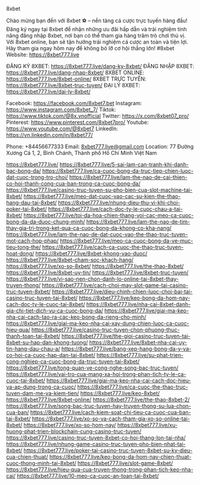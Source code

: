 8xbet

Chào mừng bạn đến với 8xbet ⚽ – nền tảng cá cược trực tuyến hàng đầu! Đăng ký ngay tại 8xbet để nhận những ưu đãi hấp dẫn và trải nghiệm tính năng đăng nhập 8xbet, nơi bạn có thể tham gia hàng trăm trò chơi thú vị. Với 8xbet online, bạn sẽ tận hưởng trải nghiệm cá cược an toàn và tiện lợi. Hãy tham gia ngay hôm nay để không bỏ lỡ cơ hội thắng lớn! #8xbet 
Website: https://8xbet777.live

ĐĂNG KÝ 8XBET: https://8xbet777.live/dang-ky-8xbet/
ĐĂNG NHẬP 8XBET: https://8xbet777.live/dang-nhap-8xbet/
8XBET ONLINE: https://8xbet777.live/8xbet-online/
8XBET TRỰC TUYẾN: https://8xbet777.live/8xbet-truc-tuyen/
ĐẠI LÝ 8XBET: https://8xbet777.live/dai-ly-8xbet/
 
Facebook: https://facebook.com/8xbet7.bet
Instagram: https://www.instagram.com/8xbet_7/
Tiktok: https://www.tiktok.com/@8x.vnofficial
Twitter: https://x.com/8xbet07_pro/
Pinterest: https://www.pinterest.com/8xbet7pro/
Youtube: https://www.youtube.com/@8xbet7
LinkedIn: https://vn.linkedin.com/in/8xbet77/

Phone:  +84456677333
Email: 8xbet777.live@gmail.com
Location: 77 Đường Xương Cá 1, 2, Bình Chánh, Thành phố Hồ Chí Minh Việt Nam

https://8xbet777.live/
https://8xbet777.live/5-sai-lam-can-tranh-khi-danh-bac-bong-da/
https://8xbet777.live/ca-cuoc-bong-da-truc-tiep-chien-luoc-dat-cuoc-trong-tro-choi/
https://8xbet777.live/lam-the-nao-de-cai-thien-co-hoi-thanh-cong-cua-ban-trong-ca-cuoc-bong-da/
https://8xbet777.live/casino-truc-tuyen-su-pho-bien-cua-slot-machine-tai-8xbet/
https://8xbet777.live/meo-dat-cuoc-vao-cac-su-kien-the-thao-hang-dau-tai-8xbet/
https://8xbet777.live/nhung-dieu-thu-vi-khi-choi-poker-tai-8xbet/
https://8xbet777.live/cach-doc-ty-le-cuoc-chau-a-tai-8xbet/
https://8xbet777.live/toi-da-hoa-chien-thang-voi-cac-meo-ca-cuoc-bong-da-da-duoc-chung-minh/
https://8xbet777.live/lam-the-nao-de-tim-thay-gia-tri-trong-ket-qua-ca-cuoc-bong-da-khong-co-kha-nang/
https://8xbet777.live/lam-the-nao-de-dat-cuoc-vao-the-thao-truc-tuyen-mot-cach-hop-phap/
https://8xbet777.live/meo-ca-cuoc-bong-da-ve-muc-tieu-tong-the/
https://8xbet777.live/cach-ca-cuoc-the-thao-truc-tuyen-hoat-dong/
https://8xbet777.live/8xbet-khong-vao-duoc/
https://8xbet777.live/8xbet-cham-soc-khach-hang/
https://8xbet777.live/xo-so-8xbet/
https://8xbet777.live/the-thao-8xbet/
https://8xbet777.live/8xbet-uy-tin/
https://8xbet777.live/8xbet-truc-tuyen/
https://8xbet777.live/vi-sao-nen-chon-danh-lo-online-tai-8xbet-thay-truyen-thong/
https://8xbet777.live/cach-choi-may-slot-game-tai-casino-truc-tuyen-8xbet/
https://8xbet777.live/dieu-chinh-chien-luoc-choi-bai-tai-casino-truc-tuyen-tai-8xbet/
https://8xbet777.live/keo-bong-da-hom-nay-cach-doc-ty-le-cuoc-tai-8xbet/
https://8xbet777.live/nha-cai-8xbet-danh-gia-chi-tiet-dich-vu-ca-cuoc-bong-da/
https://8xbet777.live/giai-ma-keo-nha-cai-cach-tao-ra-cac-keo-bong-da-rieng-cho-minh/
https://8xbet777.live/giai-ma-keo-nha-cai-xay-dung-chien-luoc-ca-cuoc-hieu-qua/
https://8xbet777.live/casino-truc-tuyen-chon-phuong-thuc-thanh-toan-tai-8xbet/
https://8xbet777.live/the-gioi-casino-truc-tuyen-tai-8xbet-su-hap-dan-khong-tuong/
https://8xbet777.live/8xbet-nha-cai-uy-tin-hang-dau-chau-a/
https://8xbet777.live/bang-xep-hang-bong-da-y-va-co-hoi-ca-cuoc-hap-dan-tai-8xbet/
https://8xbet777.live/su-phat-trien-cong-nghiep-ca-cuoc-bong-da-truc-tuyen-tai-8xbet/
https://8xbet777.live/tong-quan-ve-cong-nghe-song-bac-truc-tuyen/
https://8xbet777.live/vai-tro-cua-mang-xa-hoi-trong-phan-tich-ty-le-ca-cuoc-tai-8xbet/
https://8xbet777.live/giai-ma-keo-nha-cai-cach-doc-hieu-va-ap-dung-trong-ca-cuoc/
https://8xbet777.live/ca-cuoc-the-thao-truc-tuyen-dam-me-va-kiem-tien/
https://8xbet777.live/keo-8xbet/
https://8xbet777.live/8xbet-online/
https://8xbet777.live/the-thao-8xbet-2/
https://8xbet777.live/song-bac-truc-tuyen-hay-truyen-thong-su-lua-chon-cua-ban/
https://8xbet777.live/cach-kiem-soat-chi-tieu-ca-cuoc-cua-ban-tai-8xbet/
https://8xbet777.live/xo-so-va-cach-tham-gia-xo-so-online-tai-8xbet/
https://8xbet777.live/xo-so-hom-nay/
https://8xbet777.live/xu-huong-phat-trien-blockchain-cung-casino-truc-tuyen/
https://8xbet777.live/casino-truc-tuyen-8xbet-co-hoi-thang-lon-tai-nha/
https://8xbet777.live/nhung-game-casino-truc-tuyen-pho-bien-nhat-tai-8xbet/
https://8xbet777.live/poker-tai-casino-truc-tuyen-8xbet-su-ky-dieu-cua-chien-thuat/
https://8xbet777.live/keo-bong-da-hom-nay-chien-thuat-cuoc-thong-minh-tai-8xbet/
https://8xbet777.live/slot-game-8xbet/
https://8xbet777.live/hieu-qua-cua-truyen-thong-trong-phan-tich-keo-nha-cai/
https://8xbet777.live/10-meo-ca-cuoc-an-toan-tai-8xbet/